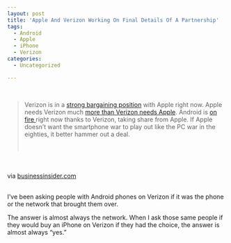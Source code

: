```yaml
---
layout: post
title: 'Apple And Verizon Working On Final Details Of A Partnership'
tags:
  - Android
  - Apple
  - iPhone
  - Verizon
categories:
  - Uncategorized

---
```


<div class="posterous_bookmarklet_entry"><br /><blockquote class="posterous_long_quote"><p>Verizon is in a <a href="http://www.businessinsider.com/apple-verizon-att-2010-5">strong bargaining position</a> with Apple right now. Apple needs Verizon much <a href="http://www.businessinsider.com/apple-verizon-att-2010-5">more than Verizon needs Apple</a>. Android is <a href="http://www.businessinsider.com/android-iphone-market-share-2010-8">on fire </a>right now thanks to Verizon, taking share from Apple. If Apple doesn&#8217;t want the smartphone war to play out like the PC war in the eighties, it better hammer out a deal.</p><br /></blockquote><br /><br /><div class="posterous_quote_citation">via <a href="http://www.businessinsider.com/apple-verizon-talks-2010-8">businessinsider.com</a></div><br /><p>I&#8217;ve been asking people with Android phones on Verizon if it was the phone or the network that brought them over. <br /></p><p>The answer is almost always the network. When I ask those same people if they would buy an iPhone  on Verizon if they had the choice, the answer is almost always &#8220;yes.&#8221;</p></div><div class="blogger-post-footer"><img width="1" height="1" src="https://blogger.googleusercontent.com/tracker/8920950033468593796-8871295991010302462?l=openmobile.blogspot.com" alt="" /></div>
